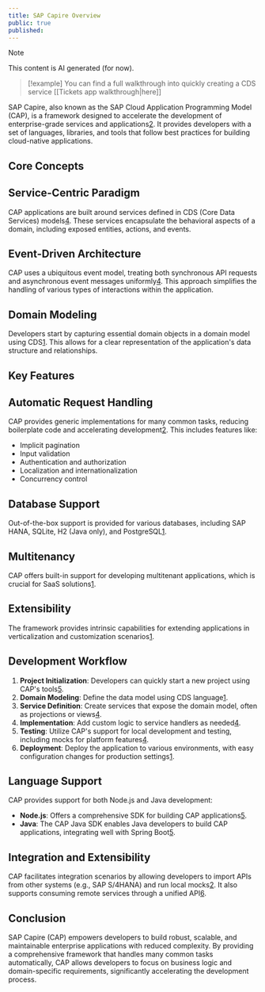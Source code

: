 ```yaml
---
title: SAP Capire Overview
public: true
published:
---
```

> [!note] 
> This content is AI generated (for now).

> [!example]
>  You can find a full walkthrough into quickly creating a CDS service [[Tickets app walkthrough|here]]


SAP Capire, also known as the SAP Cloud Application Programming Model (CAP), is a framework designed to accelerate the development of enterprise-grade services and applications[2](https://cap.cloud.sap/docs/about/). It provides developers with a set of languages, libraries, and tools that follow best practices for building cloud-native applications.

## Core Concepts

## Service-Centric Paradigm

CAP applications are built around services defined in CDS (Core Data Services) models[4](https://cap.cloud.sap/docs/guides/providing-services). These services encapsulate the behavioral aspects of a domain, including exposed entities, actions, and events.

## Event-Driven Architecture

CAP uses a ubiquitous event model, treating both synchronous API requests and asynchronous event messages uniformly[4](https://cap.cloud.sap/docs/guides/providing-services). This approach simplifies the handling of various types of interactions within the application.

## Domain Modeling

Developers start by capturing essential domain objects in a domain model using CDS[1](https://cap.cloud.sap/docs/guides/). This allows for a clear representation of the application's data structure and relationships. 

## Key Features

## Automatic Request Handling

CAP provides generic implementations for many common tasks, reducing boilerplate code and accelerating development[2](https://cap.cloud.sap/docs/about/). This includes features like:

- Implicit pagination
- Input validation
- Authentication and authorization
- Localization and internationalization
- Concurrency control

## Database Support

Out-of-the-box support is provided for various databases, including SAP HANA, SQLite, H2 (Java only), and PostgreSQL[1](https://cap.cloud.sap/docs/guides/).

## Multitenancy

CAP offers built-in support for developing multitenant applications, which is crucial for SaaS solutions[1](https://cap.cloud.sap/docs/guides/).

## Extensibility

The framework provides intrinsic capabilities for extending applications in verticalization and customization scenarios[1](https://cap.cloud.sap/docs/guides/).

## Development Workflow

1. **Project Initialization**: Developers can quickly start a new project using CAP's tools[5](https://cap.cloud.sap/docs/java/getting-started).
2. **Domain Modeling**: Define the data model using CDS language[1](https://cap.cloud.sap/docs/guides/).
3. **Service Definition**: Create services that expose the domain model, often as projections or views[4](https://cap.cloud.sap/docs/guides/providing-services).
4. **Implementation**: Add custom logic to service handlers as needed[4](https://cap.cloud.sap/docs/guides/providing-services).
5. **Testing**: Utilize CAP's support for local development and testing, including mocks for platform features[4](https://cap.cloud.sap/docs/about/).
6. **Deployment**: Deploy the application to various environments, with easy configuration changes for production settings[1](https://cap.cloud.sap/docs/guides/).

## Language Support

CAP provides support for both Node.js and Java development:

- **Node.js**: Offers a comprehensive SDK for building CAP applications[5](https://cap.cloud.sap/docs/java/getting-started).
- **Java**: The CAP Java SDK enables Java developers to build CAP applications, integrating well with Spring Boot[5](https://cap.cloud.sap/docs/java/getting-started).

## Integration and Extensibility

CAP facilitates integration scenarios by allowing developers to import APIs from other systems (e.g., SAP S/4HANA) and run local mocks[2](https://cap.cloud.sap/docs/about/). It also supports consuming remote services through a unified API[6](https://cap.cloud.sap/docs/guides/using-services).

## Conclusion

SAP Capire (CAP) empowers developers to build robust, scalable, and maintainable enterprise applications with reduced complexity. By providing a comprehensive framework that handles many common tasks automatically, CAP allows developers to focus on business logic and domain-specific requirements, significantly accelerating the development process.